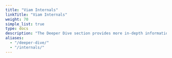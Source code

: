 ```yaml
---
title: "Viam Internals"
linkTitle: "Viam Internals"
weight: 70
simple_list: true
type: docs
description: "The Deeper Dive section provides more in-depth information on Viam's architecture, operations, and communication methods."
aliases:
  - "/deeper-dive/"
  - "/internals/"
---
```

